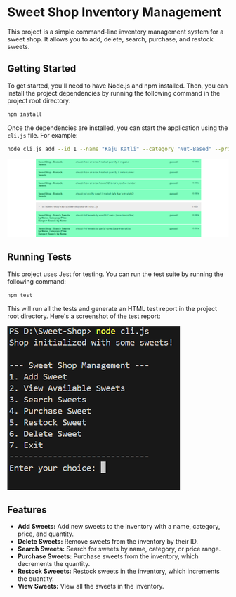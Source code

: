 # Sweet Shop Inventory Management

This project is a simple command-line inventory management system for a sweet shop. It allows you to add, delete, search, purchase, and restock sweets.

## Getting Started

To get started, you'll need to have Node.js and npm installed. Then, you can install the project dependencies by running the following command in the project root directory:

```bash
npm install
```

Once the dependencies are installed, you can start the application using the `cli.js` file. For example:

```bash
node cli.js add --id 1 --name "Kaju Katli" --category "Nut-Based" --price 50 --quantity 20
```

![CLI in action](./images/Screenshot%202025-07-17%20145128.png)

## Running Tests

This project uses Jest for testing. You can run the test suite by running the following command:

```bash
npm test
```

This will run all the tests and generate an HTML test report in the project root directory. Here's a screenshot of the test report:

![Test Report](./images/Screenshot%202025-07-17%20145806.png)

## Features

*   **Add Sweets:** Add new sweets to the inventory with a name, category, price, and quantity.
*   **Delete Sweets:** Remove sweets from the inventory by their ID.
*   **Search Sweets:** Search for sweets by name, category, or price range.
*   **Purchase Sweets:** Purchase sweets from the inventory, which decrements the quantity.
*   **Restock Sweeets:** Restock sweets in the inventory, which increments the quantity.
*   **View Sweets:** View all the sweets in the inventory.
